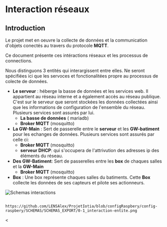 # Interaction réseaux 
## Introduction 
Le projet met en oeuvre la collecte de données et la communication d'objets conectés au travers du protocole **MQTT**.

Ce document présente ces intéractions réseaux et les processus de connections. 

Nous distinguons 3 entités qui interargissent entre elles. Ne seront spécifiées ici que les servoces et fonctionalitées propre au processus de colecte de données.
+ **Le serveur**  : héberge la basse de données et les services web. Il appartient au réseau interne et a également accès au réseau publique. C'est sur le serveur que seront stockées les données collectées ainsi que les informations de configuration de l'ensemble du réseau. Plusieurs services sont assurés par lui. 
	- **La basse de données** ( mariadb) 
	- **Broker MQTT** (mosquitto)
+ **La GW-Main** : Sert de passerelle entre le **serveur** et les **GW-batiment** pour les echanges de données. Plusieurs services sont assurés par celle ci:
	- **Broker MQTT** (mosquitto)
	- **serveur DHCP**: qui s'occupera de l'attrivution des adresses ip des éléments du réseau.
+ **Des GW-Batiment**: Sert de passerelles entre les **box** de chaques salles et la **GW-Main**
	- **Broker MQTT** (mosquitto)
+ **Box** : Une box représente chaques salles du batiments. Cette **Box** collecte les données de ses capteurs et pilote ses actionneurs.

![Schemas interactions](/configRaspbery/config-raspbery/SCHEMAS/SCHEMAS_EXPORT/0-1_interaction-entite.png)

			https://github.com/LENSAlex/ProjetIotia/blob/configRaspbery/config-raspbery/SCHEMAS/SCHEMAS_EXPORT/0-1_interaction-entite.png

<
